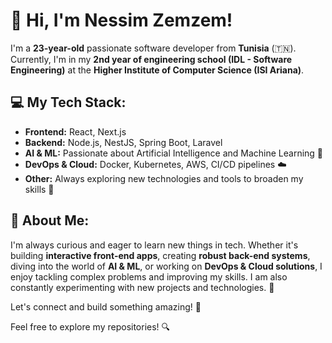 # 👋 Hi, I'm Nessim Zemzem!

I'm a **23-year-old** passionate software developer from **Tunisia** (🇹🇳). Currently, I'm in my **2nd year of engineering school (IDL - Software Engineering)** at the **Higher Institute of Computer Science (ISI Ariana)**.

## 💻 My Tech Stack:

- **Frontend:** React, Next.js
- **Backend:** Node.js, NestJS, Spring Boot, Laravel
- **AI & ML:** Passionate about Artificial Intelligence and Machine Learning 🤖
- **DevOps & Cloud:** Docker, Kubernetes, AWS, CI/CD pipelines ☁️
- **Other:** Always exploring new technologies and tools to broaden my skills 🔧

## 🚀 About Me:

I'm always curious and eager to learn new things in tech. Whether it's building **interactive front-end apps**, creating **robust back-end systems**, diving into the world of **AI & ML**, or working on **DevOps & Cloud solutions**, I enjoy tackling complex problems and improving my skills. I am also constantly experimenting with new projects and technologies. 🌱

Let's connect and build something amazing! 🚀

Feel free to explore my repositories! 🔍
